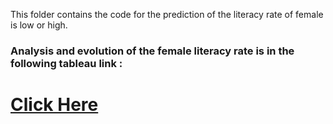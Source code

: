 This folder contains the code for the prediction of the literacy rate of female is low or high.

### Analysis and evolution of the female literacy rate is in the following tableau link :
# [Click Here](https://public.tableau.com/app/profile/deepthi7807/viz/FemaleLiteracyRateinIndia1961-2011/YearwisecomparisionoftheFemaleLiteracyRate)
